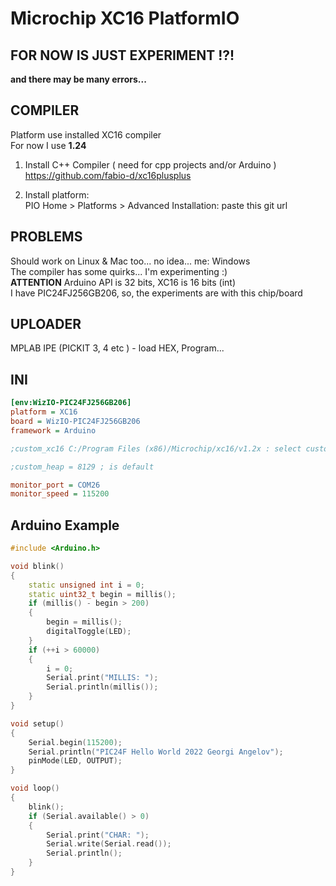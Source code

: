 # Microchip XC16 PlatformIO

## FOR NOW IS JUST EXPERIMENT !?! <br> 
**and there may be many errors...**


## COMPILER<br>
Platform use installed XC16 compiler<br>
For now I use **1.24**

1. Install C++ Compiler ( need for cpp projects and/or Arduino )<br>
https://github.com/fabio-d/xc16plusplus

2. Install platform:<br>
PIO Home > Platforms > Advanced Installation: paste this git url

## PROBLEMS<br>
Should work on Linux & Mac too... no idea...  me: Windows<br>
The compiler has some quirks... I'm experimenting :)<br>
**ATTENTION** Arduino API is 32 bits, XC16 is 16 bits (int)<br>
I have PIC24FJ256GB206, so, the experiments are with this chip/board<br>

## UPLOADER<br>
MPLAB IPE (PICKIT 3, 4 etc ) - load HEX, Program...

## INI
```ini
[env:WizIO-PIC24FJ256GB206]
platform = XC16
board = WizIO-PIC24FJ256GB206
framework = Arduino

;custom_xc16 C:/Program Files (x86)/Microchip/xc16/v1.2x : select custom version

;custom_heap = 8129 ; is default

monitor_port = COM26
monitor_speed = 115200
```

## Arduino Example
```cpp
#include <Arduino.h>

void blink()
{
    static unsigned int i = 0;
    static uint32_t begin = millis();
    if (millis() - begin > 200)
    {
        begin = millis();
        digitalToggle(LED);
    }
    if (++i > 60000)
    {
        i = 0;
        Serial.print("MILLIS: ");
        Serial.println(millis());
    }
}

void setup()
{
    Serial.begin(115200);
    Serial.println("PIC24F Hello World 2022 Georgi Angelov");
    pinMode(LED, OUTPUT);
}

void loop()
{
    blink();
    if (Serial.available() > 0)
    {
        Serial.print("CHAR: ");
        Serial.write(Serial.read());
        Serial.println();
    }
}
```
